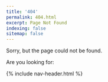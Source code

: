 ```yaml
---
title: '404'
permalink: 404.html
excerpt: Page Not Found
indexing: false
sitemap: false
---
```


Sorry, but the page could not be found.

Are you looking for:

{% include nav-header.html %}
